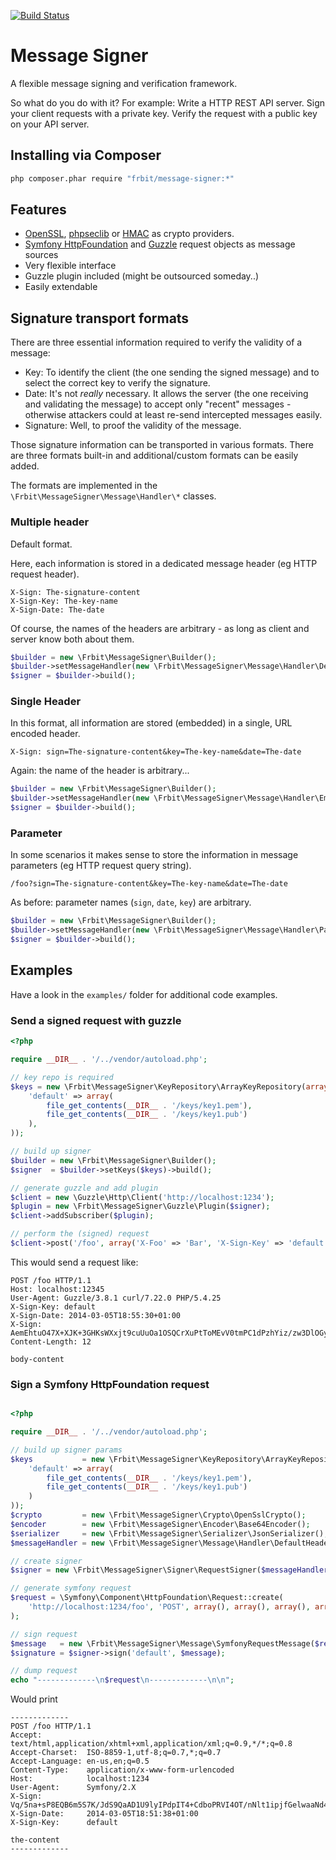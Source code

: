 [![Build Status](https://travis-ci.org/fortrabbit/message-signer.png?branch=master)](https://travis-ci.org/fortrabbit/message-signer)

# Message Signer

A flexible message signing and verification framework.

So what do you do with it? For example: Write a HTTP REST API server. Sign your client requests with a private key. Verify the request with a public key on your API server.

## Installing via Composer

``` bash
php composer.phar require "frbit/message-signer:*"
```

## Features

* [OpenSSL](http://php.net/manual/en/book.openssl.php), [phpseclib](http://phpseclib.sourceforge.net/) or [HMAC](http://php.net/manual/en/function.hash-hmac.php) as crypto providers.
* [Symfony HttpFoundation](http://symfony.com/doc/current/components/http_foundation) and [Guzzle](http://guzzle.readthedocs.org/) request objects as message sources
* Very flexible interface
* Guzzle plugin included (might be outsourced someday..)
* Easily extendable

## Signature transport formats

There are three essential information required to verify the validity of a message:
* Key: To identify the client (the one sending the signed message) and to select the correct key to verify the signature.
* Date: It's not *really* necessary. It allows the server (the one receiving and validating the message) to accept only "recent" messages - otherwise attackers could at least re-send intercepted messages easily.
* Signature: Well, to proof the validity of the message.

Those signature information can be transported in various formats. There are three formats built-in and additional/custom formats can be easily added.

The formats are implemented in the `\Frbit\MessageSigner\Message\Handler\*` classes.

### Multiple header

Default format.

Here, each information is stored in a dedicated message header (eg HTTP request header).

```
X-Sign: The-signature-content
X-Sign-Key: The-key-name
X-Sign-Date: The-date
```

Of course, the names of the headers are arbitrary - as long as client and server know both about them.

``` php
$builder = new \Frbit\MessageSigner\Builder();
$builder->setMessageHandler(new \Frbit\MessageSigner\Message\Handler\DefaultHeaderHandler());
$signer = $builder->build();
```

### Single Header

In this format, all information are stored (embedded) in a single, URL encoded header.

```
X-Sign: sign=The-signature-content&key=The-key-name&date=The-date
```

Again: the name of the header is arbitrary...

``` php
$builder = new \Frbit\MessageSigner\Builder();
$builder->setMessageHandler(new \Frbit\MessageSigner\Message\Handler\EmbeddedHeaderHandler());
$signer = $builder->build();
```

### Parameter

In some scenarios it makes sense to store the information in message parameters (eg HTTP request query string).

```
/foo?sign=The-signature-content&key=The-key-name&date=The-date
```

As before: parameter names (`sign`, `date`, `key`) are arbitrary.

``` php
$builder = new \Frbit\MessageSigner\Builder();
$builder->setMessageHandler(new \Frbit\MessageSigner\Message\Handler\ParameterHandler());
$signer = $builder->build();
```

## Examples

Have a look in the `examples/` folder for additional code examples.

### Send a signed request with guzzle

``` php
<?php

require __DIR__ . '/../vendor/autoload.php';

// key repo is required
$keys = new \Frbit\MessageSigner\KeyRepository\ArrayKeyRepository(array(
    'default' => array(
        file_get_contents(__DIR__ . '/keys/key1.pem'),
        file_get_contents(__DIR__ . '/keys/key1.pub')
    ),
));

// build up signer
$builder = new \Frbit\MessageSigner\Builder();
$signer  = $builder->setKeys($keys)->build();

// generate guzzle and add plugin
$client = new \Guzzle\Http\Client('http://localhost:1234');
$plugin = new \Frbit\MessageSigner\Guzzle\Plugin($signer);
$client->addSubscriber($plugin);

// perform the (signed) request
$client->post('/foo', array('X-Foo' => 'Bar', 'X-Sign-Key' => 'default'), 'body-content')->send();
```

This would send a request like:

```
POST /foo HTTP/1.1
Host: localhost:12345
User-Agent: Guzzle/3.8.1 curl/7.22.0 PHP/5.4.25
X-Sign-Key: default
X-Sign-Date: 2014-03-05T18:55:30+01:00
X-Sign: AemEhtuO47X+XJK+3GHKsWXxjt9cuUuOa1OSQCrXuPtToMEvV0tmPC1dPzhYiz/zw3DlOGy69p34MvKFJRyImWoKxkVD7JVHNf5Vq4N1PsZv/JFsyaKgy8uc9WRLZWgRLxNDR8DPQ8IMU7560HHx2WhpFSrFazpiU23MHF5s+QA=
Content-Length: 12

body-content
```

### Sign a Symfony HttpFoundation request

``` php

<?php

require __DIR__ . '/../vendor/autoload.php';

// build up signer params
$keys           = new \Frbit\MessageSigner\KeyRepository\ArrayKeyRepository(array(
    'default' => array(
        file_get_contents(__DIR__ . '/keys/key1.pem'),
        file_get_contents(__DIR__ . '/keys/key1.pub')
    )
));
$crypto         = new \Frbit\MessageSigner\Crypto\OpenSslCrypto();
$encoder        = new \Frbit\MessageSigner\Encoder\Base64Encoder();
$serializer     = new \Frbit\MessageSigner\Serializer\JsonSerializer();
$messageHandler = new \Frbit\MessageSigner\Message\Handler\DefaultHeaderHandler();

// create signer
$signer = new \Frbit\MessageSigner\Signer\RequestSigner($messageHandler, $encoder, $serializer, $crypto, $keys);

// generate symfony request
$request = \Symfony\Component\HttpFoundation\Request::create(
    'http://localhost:1234/foo', 'POST', array(), array(), array(), array(), 'the-content'
);

// sign request
$message   = new \Frbit\MessageSigner\Message\SymfonyRequestMessage($request);
$signature = $signer->sign('default', $message);

// dump request
echo "-------------\n$request\n-------------\n\n";

```

Would print

```
-------------
POST /foo HTTP/1.1
Accept:          text/html,application/xhtml+xml,application/xml;q=0.9,*/*;q=0.8
Accept-Charset:  ISO-8859-1,utf-8;q=0.7,*;q=0.7
Accept-Language: en-us,en;q=0.5
Content-Type:    application/x-www-form-urlencoded
Host:            localhost:1234
User-Agent:      Symfony/2.X
X-Sign:          Vq/5na+sP8EQB6m5S7K/JdS9QaAD1U9lyIPdpIT4+CdboPRVI4OT/nNlt1ipjfGelwaaNd48em21F/zVr8il9IxZMQxzP4a9//Z8xQR1Ecf88Abk94MsAfwok7t6PwyBMqckSbzAUa8QjRQm0d/4su2WQ/4yekCcxRMrYKdguro=
X-Sign-Date:     2014-03-05T18:51:38+01:00
X-Sign-Key:      default

the-content
-------------
```